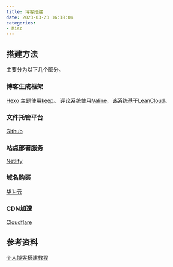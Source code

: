 ```yaml
---
title: 博客搭建
date: 2023-03-23 16:18:04
categories:
- Misc
---
```


## 搭建方法
主要分为以下几个部分。

### 博客生成框架 
[Hexo](https://hexo.io/)
主题使用[keep](https://github.com/XPoet/hexo-theme-keep)。
评论系统使用[Valine](https://valine.js.org)，该系统基于[LeanCloud](https://console.leancloud.cn/apps)。

### 文件托管平台
[Github](https://github.com)

### 站点部署服务
[Netlify](https://www.netlify.com)

### 域名购买
[华为云](https://www.huaweicloud.com)

### CDN加速
[Cloudflare](https://www.cloudflare.com)

## 参考资料
[个人博客搭建教程](https://blog.cuijiacai.com/blog-building/)

